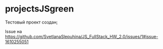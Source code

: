 # projectsJSgreen
Тестовый проект создан;

Issue на https://github.com/SvetlanaSlepuhina/JS_FullStack_HW_2.0/issues/1#issue-1610255051
